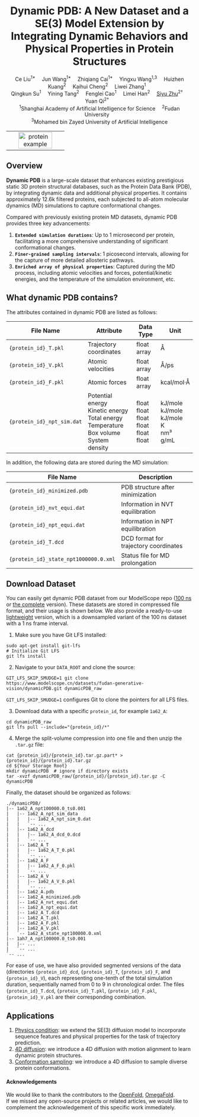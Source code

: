 <h1 align='center'>Dynamic PDB: A New Dataset and a SE(3) Model Extension by Integrating Dynamic Behaviors and Physical Properties in Protein Structures</h1>

<div align='center'>
    Ce Liu<sup>1*</sup>&emsp;
    Jun Wang<sup>1*</sup>&emsp;
    Zhiqiang Cai<sup>1*</sup>&emsp;
    Yingxu Wang<sup>1,3</sup>&emsp;
    Huizhen Kuang<sup>2</sup>&emsp;
    Kaihui Cheng<sup>2</sup>&emsp;
    Liwei Zhang<sup>1</sup>&emsp;
</div>
<div align='center'>
    Qingkun Su<sup>1</sup>&emsp;
    Yining Tang<sup>2</sup>&emsp;
    Fenglei Cao<sup>1</sup>&emsp;
    Limei Han<sup>2</sup>&emsp;
    <a href='https://sites.google.com/site/zhusiyucs/home/' target='_blank'>Siyu Zhu</a><sup>2†</sup>&emsp;
    Yuan Qi<sup>2†</sup>&emsp;
</div>

<div align='center'>
    <sup>1</sup>Shanghai Academy of Artificial Intelligence for Science&emsp;
    <sup>2</sup>Fudan University&emsp;
    <br>
    <sup>3</sup>Mohamed bin Zayed University of Artificial Intelligence
</div>

<table>
  <tr>
    <td align="center">
      <img src="assets/3tvj.png" alt="protein example" style="width: 80%;">
    </td>
  </tr>
</table>

## Overview

**Dynamic PDB** is a large-scale dataset that enhances existing prestigious static 3D protein structural databases, such as the Protein Data Bank (PDB), by integrating dynamic data and additional physical properties. It contains approximately 12.6k filtered proteins, each subjected to all-atom molecular dynamics (MD) simulations to capture conformational changes.

Compared with previously existing protein MD datasets, dynamic PDB provides three key advancements:

1. **`Extended simulation durations`**: Up to 1 microsecond per protein, facilitating a more comprehensive understanding of significant conformational changes.
2. **`Finer-grained sampling intervals`**: 1 picosecond intervals, allowing for the capture of more detailed allosteric pathways.
3. **`Enriched array of physical properties`**: Captured during the MD process, including atomic velocities and forces, potential/kinetic energies, and the temperature of the simulation environment, etc.

## What dynamic PDB contains?

The attributes contained in dynamic PDB are listed as follows:

| File Name | Attribute | Data Type | Unit |
| --- | --- | --- | --- |
| `{protein_id}_T.pkl` | Trajectory coordinates | float array | Å |
| `{protein_id}_V.pkl` | Atomic velocities | float array | Å/ps |
| `{protein_id}_F.pkl` | Atomic forces | float array | kcal/mol·Å |
| `{protein_id}_npt_sim.dat` | Potential energy<br>Kinetic energy<br>Total energy<br>Temperature<br>Box volume<br>System density | float<br>float<br>float<br>float<br>float<br>float | kJ/mole<br>kJ/mole<br>kJ/mole<br>K<br>nm³<br>g/mL |

In addition, the following data are stored during the MD simulation:

| File Name | Description |
| --- | --- |
| `{protein_id}_minimized.pdb` | PDB structure after minimization |
| `{protein_id}_nvt_equi.dat` | Information in NVT equilibration |
| `{protein_id}_npt_equi.dat` | Information in NPT equilibration |
| `{protein_id}_T.dcd` | DCD format for trajectory coordinates |
| `{protein_id}_state_npt1000000.0.xml` | Status file for MD prolongation |

## Download Dataset

You can easily get dynamic PDB dataset from our ModelScope repo ([100 ns](https://www.modelscope.cn/datasets/fudan-generative-vision/dynamicPDB/) or [the complete](https://modelscope.cn/datasets/fudan-generative-vision/dynamicPDB_complete) version). These datasets are stored in compressed file format, and their usage is shown below. We also provide a ready-to-use [lightweight](https://www.modelscope.cn/datasets/fudan-generative-vision/dynamicPDB_1ns_interval) version, which is a downsampled variant of the 100 ns dataset with a 1 ns frame interval.

1. Make sure you have Git LFS installed:
```shell
sudo apt-get install git-lfs
# Initialize Git LFS
git lfs install
```

2. Navigate to your `DATA_ROOT` and clone the source:

```shell
GIT_LFS_SKIP_SMUDGE=1 git clone https://www.modelscope.cn/datasets/fudan-generative-vision/dynamicPDB.git dynamicPDB_raw
```
`GIT_LFS_SKIP_SMUDGE=1` configures Git to clone the pointers for all LFS files.

3. Download data with a specific `protein_id`, for example `1a62_A`:

```shell
cd dynamicPDB_raw
git lfs pull --include="{protein_id}/*"
```

4. Merge the split-volume compression into one file and then unzip the `.tar.gz` file:

```shell
cat {protein_id}/{protein_id}.tar.gz.part* > {protein_id}/{protein_id}.tar.gz
cd ${Your Storage Root}
mkdir dynamicPDB  # ignore if directory exists
tar -xvzf dynamicPDB_raw/{protein_id}/{protein_id}.tar.gz -C dynamicPDB
```

Finally, the dataset should be organized as follows:

```text
./dynamicPDB/
|-- 1a62_A_npt100000.0_ts0.001
|   |-- 1a62_A_npt_sim_data
|   |   |-- 1a62_A_npt_sim_0.dat
|   |   `-- ...
|   |-- 1a62_A_dcd
|   |   |-- 1a62_A_dcd_0.dcd
|   |   `-- ...
|   |-- 1a62_A_T
|   |   |-- 1a62_A_T_0.pkl
|   |   `-- ...
|   |-- 1a62_A_F
|   |   |-- 1a62_A_F_0.pkl
|   |   `-- ...
|   |-- 1a62_A_V
|   |   |-- 1a62_A_V_0.pkl
|   |   `-- ...
|   |-- 1a62_A.pdb
|   |-- 1a62_A_minimized.pdb
|   |-- 1a62_A_nvt_equi.dat
|   |-- 1a62_A_npt_equi.dat
|   |-- 1a62_A_T.dcd
|   |-- 1a62_A_T.pkl
|   |-- 1a62_A_F.pkl
|   |-- 1a62_A_V.pkl
|   `-- 1a62_A_state_npt100000.0.xml
|-- 1ah7_A_npt100000.0_ts0.001
|   |-- ...
|   `-- ...
`-- ...
```

For ease of use, we have also provided segmented versions of the data (directories `{protein_id}_dcd`, `{protein_id}_T`, `{protein_id}_F`, and `{protein_id}_V`), each representing one-tenth of the total simulation duration, sequentially named from 0 to 9 in chronological order. The files `{protein_id}_T.dcd`, `{protein_id}_T.pkl`, `{protein_id}_F.pkl`, `{protein_id}_V.pkl` are their corresponding combination.

## Applications
1. [Physics condition](./applications/physics_condition/): we extend the SE(3) diffusion model to incorporate sequence features and physical properties for the task of trajectory prediction.
2. [4D diffusion](./applications/4d_diffusion/): we introduce a 4D diffusion with motion alignment  to learn dynamic protein structures.
3. [Conformation sampling](./applications/conformation_sampling/): we introduce a 4D diffusion to sample diverse protein conformations.

#### Acknowledgements
We would like to thank the contributors to the [OpenFold](https://github.com/aqlaboratory/openfold), [OmegaFold](https://github.com/HeliXonProtein/OmegaFold).  
If we missed any open-source projects or related articles, we would like to complement the acknowledgement of this specific work immediately.

